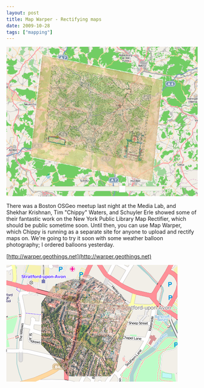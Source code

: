 ```yaml
---
layout: post
title: Map Warper - Rectifying maps
date: 2009-10-28
tags: ["mapping"]
---
```


![Screen shot 2009-10-28 at 10.18.21 AM](Screen-shot-2009-10-28-at-10.18.21-AM.png "Screen shot 2009-10-28 at 10.18.21 AM")

There was a Boston OSGeo meetup last night at the Media Lab, and Shekhar Krishnan, Tim "Chippy" Waters, and Schuyler Erle showed some of their fantastic work on the New York Public Library Map Rectifier, which should be public sometime soon. Until then, you can use Map Warper, which Chippy is running as a separate site for anyone to upload and rectify maps on. We're going to try it soon with some weather balloon photography; I ordered balloons yesterday.

[http://warper.geothings.net](http://warper.geothings.net)

![Screen shot 2009-10-28 at 10.18.53 AM](Screen-shot-2009-10-28-at-10.18.53-AM.png "Screen shot 2009-10-28 at 10.18.53 AM")